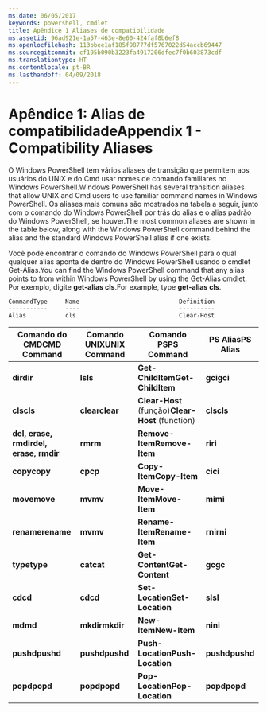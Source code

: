 ```yaml
---
ms.date: 06/05/2017
keywords: powershell, cmdlet
title: Apêndice 1 Aliases de compatibilidade
ms.assetid: 96ad921e-1a57-463e-8e60-424faf8b6ef8
ms.openlocfilehash: 113bbee1af185f98777df5767022d54accb69447
ms.sourcegitcommit: cf195b090b3223fa4917206dfec7f0b603873cdf
ms.translationtype: HT
ms.contentlocale: pt-BR
ms.lasthandoff: 04/09/2018
---
```

# <a name="appendix-1---compatibility-aliases"></a><span data-ttu-id="c1f12-103">Apêndice 1: Alias de compatibilidade</span><span class="sxs-lookup"><span data-stu-id="c1f12-103">Appendix 1 - Compatibility Aliases</span></span>

<span data-ttu-id="c1f12-104">O Windows PowerShell tem vários aliases de transição que permitem aos usuários do UNIX e do Cmd usar nomes de comando familiares no Windows PowerShell.</span><span class="sxs-lookup"><span data-stu-id="c1f12-104">Windows PowerShell has several transition aliases that allow UNIX and Cmd users to use familiar command names in Windows PowerShell.</span></span> <span data-ttu-id="c1f12-105">Os aliases mais comuns são mostrados na tabela a seguir, junto com o comando do Windows PowerShell por trás do alias e o alias padrão do Windows PowerShell, se houver.</span><span class="sxs-lookup"><span data-stu-id="c1f12-105">The most common aliases are shown in the table below, along with the Windows PowerShell command behind the alias and the standard Windows PowerShell alias if one exists.</span></span>

<span data-ttu-id="c1f12-106">Você pode encontrar o comando do Windows PowerShell para o qual qualquer alias aponta de dentro do Windows PowerShell usando o cmdlet Get-Alias.</span><span class="sxs-lookup"><span data-stu-id="c1f12-106">You can find the Windows PowerShell command that any alias points to from within Windows PowerShell by using the Get-Alias cmdlet.</span></span> <span data-ttu-id="c1f12-107">Por exemplo, digite **get-alias cls**.</span><span class="sxs-lookup"><span data-stu-id="c1f12-107">For example, type **get-alias cls**.</span></span>

```
CommandType     Name                            Definition
-----------     ----                            ----------
Alias           cls                             Clear-Host
```

|<span data-ttu-id="c1f12-108">Comando do CMD</span><span class="sxs-lookup"><span data-stu-id="c1f12-108">CMD Command</span></span>|<span data-ttu-id="c1f12-109">Comando UNIX</span><span class="sxs-lookup"><span data-stu-id="c1f12-109">UNIX Command</span></span>|<span data-ttu-id="c1f12-110">Comando PS</span><span class="sxs-lookup"><span data-stu-id="c1f12-110">PS Command</span></span>|<span data-ttu-id="c1f12-111">PS Alias</span><span class="sxs-lookup"><span data-stu-id="c1f12-111">PS Alias</span></span>|
|---------------|----------------|--------------|------------|
|<span data-ttu-id="c1f12-112">**dir**</span><span class="sxs-lookup"><span data-stu-id="c1f12-112">**dir**</span></span>|<span data-ttu-id="c1f12-113">**ls**</span><span class="sxs-lookup"><span data-stu-id="c1f12-113">**ls**</span></span>|<span data-ttu-id="c1f12-114">**Get-ChildItem**</span><span class="sxs-lookup"><span data-stu-id="c1f12-114">**Get-ChildItem**</span></span>|<span data-ttu-id="c1f12-115">**gci**</span><span class="sxs-lookup"><span data-stu-id="c1f12-115">**gci**</span></span>|
|<span data-ttu-id="c1f12-116">**cls**</span><span class="sxs-lookup"><span data-stu-id="c1f12-116">**cls**</span></span>|<span data-ttu-id="c1f12-117">**clear**</span><span class="sxs-lookup"><span data-stu-id="c1f12-117">**clear**</span></span>|<span data-ttu-id="c1f12-118">**Clear-Host** (função)</span><span class="sxs-lookup"><span data-stu-id="c1f12-118">**Clear-Host** (function)</span></span>|<span data-ttu-id="c1f12-119">**cls**</span><span class="sxs-lookup"><span data-stu-id="c1f12-119">**cls**</span></span>|
|<span data-ttu-id="c1f12-120">**del, erase, rmdir**</span><span class="sxs-lookup"><span data-stu-id="c1f12-120">**del, erase, rmdir**</span></span>|<span data-ttu-id="c1f12-121">**rm**</span><span class="sxs-lookup"><span data-stu-id="c1f12-121">**rm**</span></span>|<span data-ttu-id="c1f12-122">**Remove-Item**</span><span class="sxs-lookup"><span data-stu-id="c1f12-122">**Remove-Item**</span></span>|<span data-ttu-id="c1f12-123">**ri**</span><span class="sxs-lookup"><span data-stu-id="c1f12-123">**ri**</span></span>|
|<span data-ttu-id="c1f12-124">**copy**</span><span class="sxs-lookup"><span data-stu-id="c1f12-124">**copy**</span></span>|<span data-ttu-id="c1f12-125">**cp**</span><span class="sxs-lookup"><span data-stu-id="c1f12-125">**cp**</span></span>|<span data-ttu-id="c1f12-126">**Copy-Item**</span><span class="sxs-lookup"><span data-stu-id="c1f12-126">**Copy-Item**</span></span>|<span data-ttu-id="c1f12-127">**ci**</span><span class="sxs-lookup"><span data-stu-id="c1f12-127">**ci**</span></span>|
|<span data-ttu-id="c1f12-128">**move**</span><span class="sxs-lookup"><span data-stu-id="c1f12-128">**move**</span></span>|<span data-ttu-id="c1f12-129">**mv**</span><span class="sxs-lookup"><span data-stu-id="c1f12-129">**mv**</span></span>|<span data-ttu-id="c1f12-130">**Move-Item**</span><span class="sxs-lookup"><span data-stu-id="c1f12-130">**Move-Item**</span></span>|<span data-ttu-id="c1f12-131">**mi**</span><span class="sxs-lookup"><span data-stu-id="c1f12-131">**mi**</span></span>|
|<span data-ttu-id="c1f12-132">**rename**</span><span class="sxs-lookup"><span data-stu-id="c1f12-132">**rename**</span></span>|<span data-ttu-id="c1f12-133">**mv**</span><span class="sxs-lookup"><span data-stu-id="c1f12-133">**mv**</span></span>|<span data-ttu-id="c1f12-134">**Rename-Item**</span><span class="sxs-lookup"><span data-stu-id="c1f12-134">**Rename-Item**</span></span>|<span data-ttu-id="c1f12-135">**rni**</span><span class="sxs-lookup"><span data-stu-id="c1f12-135">**rni**</span></span>|
|<span data-ttu-id="c1f12-136">**type**</span><span class="sxs-lookup"><span data-stu-id="c1f12-136">**type**</span></span>|<span data-ttu-id="c1f12-137">**cat**</span><span class="sxs-lookup"><span data-stu-id="c1f12-137">**cat**</span></span>|<span data-ttu-id="c1f12-138">**Get-Content**</span><span class="sxs-lookup"><span data-stu-id="c1f12-138">**Get-Content**</span></span>|<span data-ttu-id="c1f12-139">**gc**</span><span class="sxs-lookup"><span data-stu-id="c1f12-139">**gc**</span></span>|
|<span data-ttu-id="c1f12-140">**cd**</span><span class="sxs-lookup"><span data-stu-id="c1f12-140">**cd**</span></span>|<span data-ttu-id="c1f12-141">**cd**</span><span class="sxs-lookup"><span data-stu-id="c1f12-141">**cd**</span></span>|<span data-ttu-id="c1f12-142">**Set-Location**</span><span class="sxs-lookup"><span data-stu-id="c1f12-142">**Set-Location**</span></span>|<span data-ttu-id="c1f12-143">**sl**</span><span class="sxs-lookup"><span data-stu-id="c1f12-143">**sl**</span></span>|
|<span data-ttu-id="c1f12-144">**md**</span><span class="sxs-lookup"><span data-stu-id="c1f12-144">**md**</span></span>|<span data-ttu-id="c1f12-145">**mkdir**</span><span class="sxs-lookup"><span data-stu-id="c1f12-145">**mkdir**</span></span>|<span data-ttu-id="c1f12-146">**New-Item**</span><span class="sxs-lookup"><span data-stu-id="c1f12-146">**New-Item**</span></span>|<span data-ttu-id="c1f12-147">**ni**</span><span class="sxs-lookup"><span data-stu-id="c1f12-147">**ni**</span></span>|
|<span data-ttu-id="c1f12-148">**pushd**</span><span class="sxs-lookup"><span data-stu-id="c1f12-148">**pushd**</span></span>|<span data-ttu-id="c1f12-149">**pushd**</span><span class="sxs-lookup"><span data-stu-id="c1f12-149">**pushd**</span></span>|<span data-ttu-id="c1f12-150">**Push-Location**</span><span class="sxs-lookup"><span data-stu-id="c1f12-150">**Push-Location**</span></span>|<span data-ttu-id="c1f12-151">**pushd**</span><span class="sxs-lookup"><span data-stu-id="c1f12-151">**pushd**</span></span>|
|<span data-ttu-id="c1f12-152">**popd**</span><span class="sxs-lookup"><span data-stu-id="c1f12-152">**popd**</span></span>|<span data-ttu-id="c1f12-153">**popd**</span><span class="sxs-lookup"><span data-stu-id="c1f12-153">**popd**</span></span>|<span data-ttu-id="c1f12-154">**Pop-Location**</span><span class="sxs-lookup"><span data-stu-id="c1f12-154">**Pop-Location**</span></span>|<span data-ttu-id="c1f12-155">**popd**</span><span class="sxs-lookup"><span data-stu-id="c1f12-155">**popd**</span></span>|